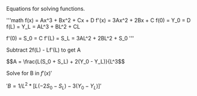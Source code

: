 Equations for solving functions.

'''math 
f(x) = Ax^3 + Bx^2 + Cx + D
f'(x) = 3Ax^2 + 2Bx + C
f(0) = Y_0 = D
f(L) = Y_L = AL^3 + BL^2 + CL

f'(0) = S_0 = C
f'(L) = S_L = 3AL^2 + 2BL^2 + S_0
'''

Subtract 2f(L) - Lf'(L) to get A

$$A = \frac{L(S_0 + S_L) + 2(Y_0 - Y_L)}{L^3$$

Solve for B in $f'(x)'$

$'B = 1/L^2 * [L(-2S_0 - S_L) - 3(Y_0 - Y_L)]'$
